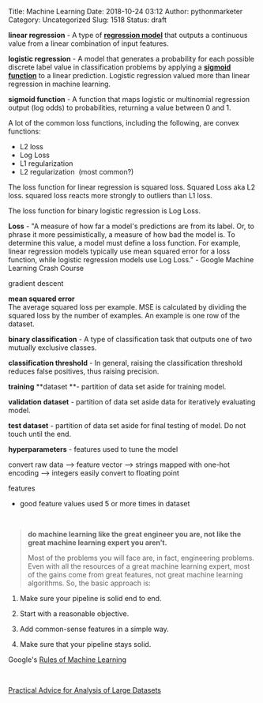 Title: Machine Learning
Date: 2018-10-24 03:12
Author: pythonmarketer
Category: Uncategorized
Slug: 1518
Status: draft

**linear regression** - A type of [**regression model**](https://developers.google.com/machine-learning/glossary/#regression_model) that outputs a continuous value from a linear combination of input features.

**logistic regression** - A model that generates a probability for each possible discrete label value in classification problems by applying a [**sigmoid function**](https://developers.google.com/machine-learning/glossary/#sigmoid_function) to a linear prediction. Logistic regression valued more than linear regression in machine learning.

**sigmoid function** - A function that maps logistic or multinomial regression output (log odds) to probabilities, returning a value between 0 and 1.

A lot of the common loss functions, including the following, are convex functions:

-   L2 loss
-   Log Loss
-   L1 regularization
-   L2 regularization  (most common?)

The loss function for linear regression is squared loss. Squared Loss aka L2 loss. squared loss reacts more strongly to outliers than L1 loss.

The loss function for binary logistic regression is Log Loss.

**Loss** - "A measure of how far a model's predictions are from its label. Or, to phrase it more pessimistically, a measure of how bad the model is. To determine this value, a model must define a loss function. For example, linear regression models typically use mean squared error for a loss function, while logistic regression models use Log Loss." - Google Machine Learning Crash Course

gradient descent

**mean squared error**  
The average squared loss per example. MSE is calculated by dividing the squared loss by the number of examples. An example is one row of the dataset.

**binary classification** - A type of classification task that outputs one of two mutually exclusive classes.

**classification threshold** - In general, raising the classification threshold reduces false positives, thus raising precision.

**training** **dataset **- partition of data set aside for training model.

**validation** **dataset** - partition of data set aside data for iteratively evaluating model.

**test dataset** - partition of data set aside for final testing of model. Do not touch until the end.

**hyperparameters** - features used to tune the model

convert raw data --> feature vector --> strings mapped with one-hot encoding --> integers easily convert to floating point

features

-   good feature values used 5 or more times in dataset

 

> **do machine learning like the great engineer you are, not like the great machine learning expert you aren’t.**
>
> Most of the problems you will face are, in fact, engineering problems. Even with all the resources of a great machine learning expert, most of the gains come from great features, not great machine learning algorithms. So, the basic approach is:

1.  Make sure your pipeline is solid end to end.

2.  Start with a reasonable objective.

3.  Add common­-sense features in a simple way.

4.  Make sure that your pipeline stays solid.

Google's [Rules of Machine Learning](https://developers.google.com/machine-learning/guides/rules-of-ml/)

 

[Practical Advice for Analysis of Large Datasets](http://www.unofficialgoogledatascience.com/2016/10/practical-advice-for-analysis-of-large.html)
